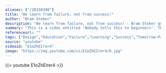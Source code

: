 ```yaml
---
aliases: ["/20150308"]
title: "We learn from failure, not from success!"
author: "Bram Stoker"
description: "We learn from failure, not from success! - Bram Stoker quotes from GetInspired365.com"
summary: "This is a video entitled 'Nobody tells this to beginners'. The video shows us to stick with it and to keep pursuing your creative ambitions."
referenceurl: ""
tags: ["Design","Education","Failure","Learning","Success","Tomorrow-Page",]
source: "youtube"
videoid: "E1oZhEIrer4"
image: "https://img.youtube.com/vi/E1oZhEIrer4/0.jpg"
---
```


{{< youtube E1oZhEIrer4 >}}
